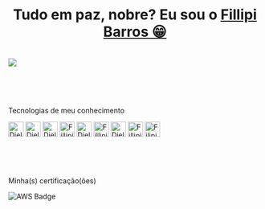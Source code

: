 <div>
  
  <h1 align="center">
    	Tudo em paz, nobre? Eu sou o 
	 <a href="https://www.linkedin.com/in/fillipi-barros-161461211/">Fillipi Barros 😁</a>
  </h1>
  
</div>


<div style="display: inline_block" ><br>

<div>
	<img heigth="180em" src="https://github-readme-stats.vercel.app/api/top-langs/?username=torugah&layout=compact&langs_count=16&theme=darcula"/>
</div>

<div style="display: inline_block" ><br>

  </br></br><p>Tecnologias de meu conhecimento</p>

  <img align="center" alt="Diel-HTML5" height="30" src="https://img.shields.io/badge/HTML5-E34F26?style=for-the-badge&logo=html5&logoColor=white" />
  
  <img align="center" alt="Diel-CSS3" height="30" src="https://img.shields.io/badge/CSS3-1572B6?style=for-the-badge&logo=css3&logoColor=white" />
  
  <img align="center" alt="Diel-Javascript" height="30" src="https://img.shields.io/badge/JavaScript-323330?style=for-the-badge&logo=javascript&logoColor=F7DF1E" />

  <img align="center" alt="Fillipi-React" height="30" src="https://img.shields.io/badge/React-20232A?style=for-the-badge&logo=react&logoColor=61DAFB" />
  
  <img align="center" alt="Diel-Java" height="30" src="https://img.shields.io/badge/Java-ED8B00?style=for-the-badge&logo=openjdk&logoColor=white" />

  <img align="center" alt="Fillipi-Hibernate" height="30" src="https://img.shields.io/badge/Hibernate-59666C?style=for-the-badge&logo=Hibernate&logoColor=white" />
  
  <img align="center" alt="Diel-Mysql" height="30" src="https://img.shields.io/badge/MySQL-00000F?style=for-the-badge&logo=mysql&logoColor=white"/>

  <img align="center" alt="Fillipi-AWS" height="30" src="https://img.shields.io/badge/Amazon_AWS-232F3E?style=for-the-badge&logo=amazon-aws&logoColor=white" />

  <img align="center" alt="Filipi-GIT" height="30" src="https://img.shields.io/badge/GIT-E44C30?style=for-the-badge&logo=git&logoColor=white" />

<div style="display: inline_block" ><br>

</br></br><p>Minha(s) certificação(ões)</p>

![AWS Badge](https://images.credly.com/size/110x110/images/00634f82-b07f-4bbd-a6bb-53de397fc3a6/image.png)






